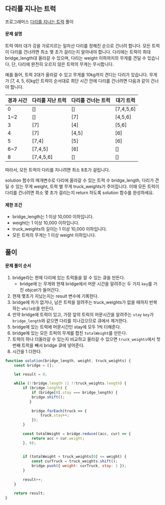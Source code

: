 ## 다리를 지나는 트럭

프로그래머스 [다리를 지나는 트럭](https://school.programmers.co.kr/learn/courses/30/lessons/42583) 풀이

#### 문제 설명
트럭 여러 대가 강을 가로지르는 일차선 다리를 정해진 순으로 건너려 합니다. 모든 트럭이 다리를 건너려면 최소 몇 초가 걸리는지 알아내야 합니다. 다리에는 트럭이 최대 bridge_length대 올라갈 수 있으며, 다리는 weight 이하까지의 무게를 견딜 수 있습니다. 단, 다리에 완전히 오르지 않은 트럭의 무게는 무시합니다.

예를 들어, 트럭 2대가 올라갈 수 있고 무게를 10kg까지 견디는 다리가 있습니다. 무게가 [7, 4, 5, 6]kg인 트럭이 순서대로 최단 시간 안에 다리를 건너려면 다음과 같이 건너야 합니다.

|경과 시간|다리를 지난 트럭|다리를 건너는 트럭|대기 트럭|
|--|--|--|--|
|0|[]|[]|[7,4,5,6]|
|1~2|[]|[7]|[4,5,6]|
|3|[7]|[4]|[5,6]|
|4|[7]|[4,5]|[6]|
|5|[7,4]|[5]|[6]|
|6~7|[7,4,5]|[6]|[]|
|8|[7,4,5,6]|[]|[]|

따라서, 모든 트럭이 다리를 지나려면 최소 8초가 걸립니다.

solution 함수의 매개변수로 다리에 올라갈 수 있는 트럭 수 bridge_length, 다리가 견딜 수 있는 무게 weight, 트럭 별 무게 truck_weights가 주어집니다. 이때 모든 트럭이 다리를 건너려면 최소 몇 초가 걸리는지 return 하도록 solution 함수를 완성하세요.

#### 제한 조건
- bridge_length는 1 이상 10,000 이하입니다.
- weight는 1 이상 10,000 이하입니다.
- truck_weights의 길이는 1 이상 10,000 이하입니다.
- 모든 트럭의 무게는 1 이상 weight 이하입니다.

## 풀이

#### 문제 풀이 순서
1. bridge라는 현재 다리에 있는 트럭들을 알 수 있는 큐을 만든다.
    - bridge에 는 무게와 현재 bridge에서 머문 시간을 알려주는 두 가지 `key`를 가진 objcet가 들어간다.
2. 현재 몇초가 지났는지는 result 변수에 기록한다.
3. bridge에 차가 없거나, 남은 트럭을 알려주는 truck_weights가 없을 때까지 반복하는 `while문`을 만든다.
4. 만약 bridge에 트럭이 있고, 가장 앞의 트럭의 머문시간을 알려주는 `stay` `key`가 `bridge_length`와 같으면 다리를 지나갔으므로 큐에서 제거한다.
5. bridge에 있는 트럭에 머문시간인 stay에 모두 1씩 더해준다.
6. bridge에 있는 모든 트럭의 무게를 합친 `totalWeight`를 만든다.
7. 트럭이 하나 더올라갈 수 있는지 비교하고 올라갈 수 있으면 `truck_weights`에서 첫 번째 트럭을 빼서 bridge 큐에 넣어준다.
8. 시간을 1 더한다.

```js
function solution(bridge_length, weight, truck_weights) {
    const bridge = [];

    let result = 0;
    
    while (!!bridge.length || !!truck_weights.length) {
        if (bridge.length) {
            if (bridge[0].stay === bridge_length) {
            bridge.shift();
           }
        
            bridge.forEach(truck => {
                truck.stay++;
            });
        }
        
        const totalWeight = bridge.reduce((acc, cur) => { 
            return acc + cur.weight;
        }, 0);
        
        
        if (totalWeight + truck_weights[0] <= weight) {
            const curTruck = truck_weights.shift();
            bridge.push({ weight: curTruck, stay: 1 });
        }
        
        result++;
    }
        
    return result;
}
```